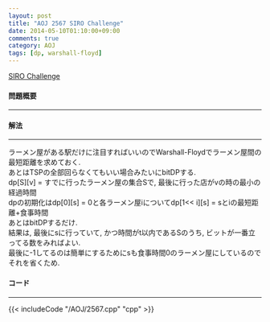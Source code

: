 ```yaml
---
layout: post
title: "AOJ 2567 SIRO Challenge"
date: 2014-05-10T01:10:00+09:00
comments: true
category: AOJ
tags: [dp, warshall-floyd]
---
```


[SIRO Challenge](http://judge.u-aizu.ac.jp/onlinejudge/description.jsp?id=2567)  

#### 問題概要

****

#### 解法

****

ラーメン屋がある駅だけに注目すればいいのでWarshall-Floydでラーメン屋間の最短距離を求めておく.  
あとはTSPの全部回らなくてもいい場合みたいにbitDPする.  
dp[S][v] = すでに行ったラーメン屋の集合Sで, 最後に行った店がvの時の最小の経過時間  
dpの初期化はdp[0][s] = 0と各ラーメン屋iについてdp[1<< i][s] = sとiの最短距離+食事時間  
あとはbitDPするだけ.  
結果は, 最後にsに行っていて, かつ時間がt以内であるSのうち, ビットが一番立ってる数をみればよい.  
最後に-1してるのは簡単にするためにsも食事時間0のラーメン屋にしているのでそれを省くため.  

#### コード

****

{{< includeCode "/AOJ/2567.cpp" "cpp" >}}

